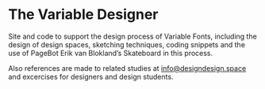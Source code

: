 # The Variable Designer
Site and code to support the design process of Variable Fonts, including the design of design spaces, sketching techniques, coding snippets and the use of PageBot Erik van Blokland’s Skateboard in this process. 

Also references are made to related studies at info@designdesign.space and excercises for designers and design students.
